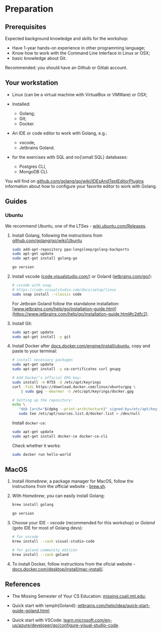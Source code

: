 # Preparation

## Prerequisites

Expected background knowledge and skills for the workshop:

- Have 1-year hands-on experience in other programming language;
- Know how to work with the Command Line Interface in Linux or OSX;
- basic knowledge about Git.

Recommended: you should have an Github or Gitlab account.

## Your workstation

- Linux (can be a virtual machine with VirtualBox or VMWare) or OSX;
- Installed:

  - Golang;
  - Git;
  - Docker.

- An IDE or code editor to work with Golang, e.g.:
   
  - vscode,
  - Jetbrains Goland.

- for the exercises with SQL and no{\small SQL} databases:

  - Postgres CLI,
  - MongoDB CLI.

You will find on [github.com/golang/go/wiki/IDEsAndTextEditorPlugins](https://github.com/golang/go/wiki/IDEsAndTextEditorPlugins) information about how to configure your favorite editor to work with Golang.

## Guides

### Ubuntu

We recommend Ubuntu, one of the LTSes - [wiki.ubuntu.com/Releases](https://wiki.ubuntu.com/Releases).

1. Install Golang, following the instructions from [github.com/golang/go/wiki/Ubuntu](https://github.com/golang/go/wiki/Ubuntu)

   ```bash
   sudo add-apt-repository ppa:longsleep/golang-backports
   sudo apt-get update
   sudo apt-get install golang-go
   ```

   ```bash
   go version
   ```

2. Install vscode ([code.visualstudio.com/](https://code.visualstudio.com)) or Goland ([jetbrains.com/go/](https://www.jetbrains.com/go/)):

   ```bash
   # vscode with snap
   # https://code.visualstudio.com/docs/setup/linux
   sudo snap install --classic code
   ```

   For Jetbrain Goland follow the standalone installation: [www.jetbrains.com/help/go/installation-guide.html](https://www.jetbrains.com/help/go/installation-guide.html#c2dfc2).

3. Install Git:

   ```bash
   sudo apt-get update
   sudo apt-get install -y git
   ```

4. Install Docker after [docs.docker.com/engine/install/ubuntu](https://docs.docker.com/engine/install/ubuntu/#install-using-the-repository), copy and paste to your terminal:

   ```bash
   # install necessary packages
   sudo apt-get update
   sudo apt-get install -y ca-certificates curl gnupg

   # Add Docker’s official GPG key:
   sudo install -m 0755 -d /etc/apt/keyrings
   curl -fsSL https://download.docker.com/linux/ubuntu/gpg \
       | sudo gpg --dearmor -o /etc/apt/keyrings/docker.gpg
   ```

   ```bash
   # Setting up the repository:
   echo \
      "deb [arch="$(dpkg --print-architecture)" signed-by=/etc/apt/keyrings/docker.gpg] https://download.docker.com/linux/ubuntu "$(. /etc/os-release && echo "$VERSION_CODENAME")" stable" | \
      sudo tee /etc/apt/sources.list.d/docker.list > /dev/null
   ```
  
   Install `docker-ce`:

   ```bash
   sudo apt-get update
   sudo apt-get install docker-ce docker-ce-cli
   ```

   Check whether it works:

   ```bash
   sudo docker run hello-world
   ```

## MacOS

1. Install *Homebrew*, a package manager for MacOS, follow the instructions from the official website - [brew.sh](https://brew.sh/).

2. With *Homebrew*, you can easily install Golang:

   ```bash
   brew install golang
   ```

   ```bash
   go version
   ```

3. Choose your IDE - *vscode* (recommended for this workshop) or *Goland* (goto IDE for most of Golang devs):

   ```bash
   # for vscode
   brew install --cask visual-studio-code
   ```

   ```bash
   # for goland community edition
   brew install --cask goland
   ```

3. To install Docker, follow instructions from the oficial website - [docs.docker.com/desktop/install/mac-install/](https://docs.docker.com/desktop/install/mac-install/).

## References

- The Missing Semester of Your CS Education: [missing.csail.mit.edu](https://missing.csail.mit.edu/);

- Quick start with \emph{Goland}: [jetbrains.com/help/idea/quick-start-guide-goland.html](https://www.jetbrains.com/help/idea/quick-start-guide-goland.html);

- Quick start with VSCode: [learn.microsoft.com/en-us/azure/developer/go/configure-visual-studio-code](https://learn.microsoft.com/en-us/azure/developer/go/configure-visual-studio-code). 
